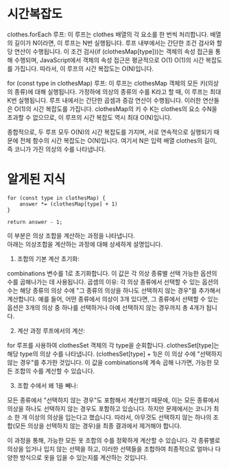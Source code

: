 # 시간복잡도
clothes.forEach 루프:
이 루프는 clothes 배열의 각 요소를 한 번씩 처리합니다. 배열의 길이가 N이라면, 이 루프는 N번 실행됩니다.
루프 내부에서는 간단한 조건 검사와 할당 연산이 수행됩니다. 이 조건 검사(if (clothesMap[type]))는 객체의 속성 접근을 통해 수행되며, JavaScript에서 객체의 속성 접근은 평균적으로 O(1)
O(1)의 시간 복잡도를 가집니다.
따라서, 이 루프의 시간 복잡도는 O(N)입니다.

for (const type in clothesMap) 루프:
이 루프는 clothesMap 객체의 모든 키(의상의 종류)에 대해 실행됩니다. 가정하에 의상의 종류의 수를 K라고 할 때, 이 루프는 최대 K번 실행됩니다.
루프 내에서는 간단한 곱셈과 증감 연산이 수행됩니다. 이러한 연산들은 O(1)의 시간 복잡도를 가집니다.
clothesMap의 키 수 K는 clothes의 요소 수N을 초과할 수 없으므로, 이 루프의 시간 복잡도 역시 최대 O(N)입니다.


종합적으로, 두 루프 모두 O(N)의 시간 복잡도를 가지며, 서로 연속적으로 실행되기 때문에 전체 함수의 시간 복잡도는 O(N)입니다. 여기서 N은 입력 배열 clothes의 길이, 즉 코니가 가진 의상의 수를 나타냅니다. 

# 알게된 지식
```
for (const type in clothesMap) {
    answer *= (clothesMap[type] + 1)
}
    
return answer - 1;
```
이 부분은 의상 조합을 계산하는 과정을 나타냅니다.<br>
아래는 의상조합을 계산하는 과정에 대해 상세하게 설명입니다.

1. 조합의 기본 계산
초기화: 

combinations 변수를 1로 초기화합니다. 이 값은 각 의상 종류별 선택 가능한 옵션의 수를 곱해나가는 데 사용됩니다.
곱셈의 이유: 각 의상 종류에서 선택할 수 있는 옵션의 수는 해당 종류의 의상 수에 "그 종류의 의상을 하나도 선택하지 않는 경우"를 추가해서 계산합니다. 예를 들어, 어떤 종류에서 의상이 3개 있다면, 그 종류에서 선택할 수 있는 옵션은 3개의 의상 중 하나를 선택하거나 아예 선택하지 않는 경우까지 총 4개가 됩니다.

2. 계산 과정
루프에서의 계산: 

for 루프를 사용하여 clothesSet 객체의 각 type을 순회합니다. clothesSet[type]는 해당 type의 의상 수를 나타냅니다. (clothesSet[type] + 1)은 이 의상 수에 "선택하지 않는 경우"를 추가한 것입니다. 이 값을 combinations에 계속 곱해 나가면, 가능한 모든 조합의 수를 계산할 수 있습니다.

3. 조합 수에서
왜 1을 빼나: 

모든 종류에서 "선택하지 않는 경우"도 포함해서 계산했기 때문에, 이는 모든 종류에서 의상을 하나도 선택하지 않는 경우도 포함하고 있습니다. 하지만 문제에서는 코니가 최소 한 개 이상의 의상을 입는다고 했습니다. 따라서, 아무것도 선택하지 않는 하나의 조합(모든 의상을 선택하지 않는 경우)을 최종 결과에서 제거해야 합니다.


이 과정을 통해, 가능한 모든 옷 조합의 수를 정확하게 계산할 수 있습니다. 각 종류별로 의상을 입거나 입지 않는 선택을 하고, 이러한 선택들을 조합하여 최종적으로 얼마나 다양한 방식으로 옷을 입을 수 있는지를 계산하는 것입니다.

